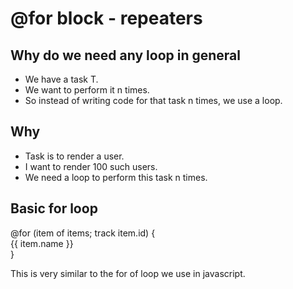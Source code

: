 # @for block - repeaters

## Why do we need any loop in general

- We have a task T.
- We want to perform it n times.
- So instead of writing code for that task n times, we use a loop.

## Why

- Task is to render a user.
- I want to render 100 such users.
- We need a loop to perform this task n times.

## Basic for loop

@for (item of items; track item.id) {  
   {{ item.name }}  
}

This is very similar to the for of loop we use in javascript.
